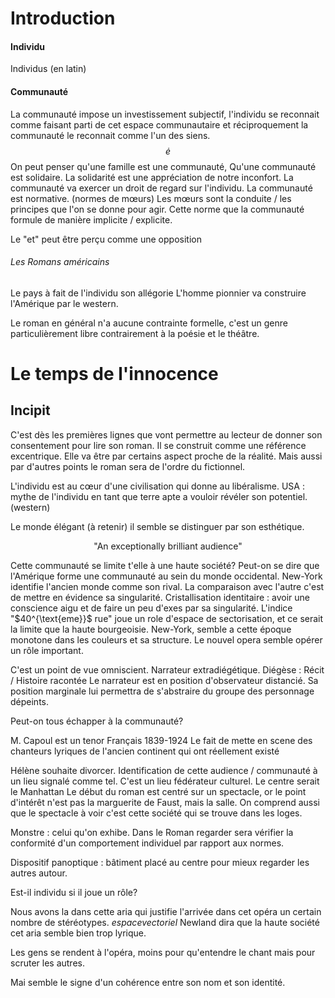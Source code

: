 # Introduction
#### Individu
Individus (en latin)

#### Communauté
La communauté impose un investissement subjectif, l'individu se reconnait comme faisant parti de cet espace communautaire et réciproquement la communauté le reconnait comme l'un des siens. 
$$\dot{e}$$
On peut penser qu'une famille est une communauté, 
Qu'une communauté est solidaire.
La solidarité est une appréciation de notre inconfort. 
La communauté va exercer un droit de regard sur l'individu. 
La communauté est normative. (normes de mœurs)
Les mœurs sont la conduite / les principes que l'on se donne pour agir. 
Cette norme que la communauté formule de manière implicite / explicite. 

Le "et" peut être perçu comme une opposition 

###### Les Romans américains
Le pays à fait de l'individu son allégorie
L'homme pionnier va construire l'Amérique par le western. 

Le roman en général n'a aucune contrainte formelle, c'est un genre particulièrement libre contrairement à la poésie et le théâtre. 


# Le temps de l'innocence
## Incipit
C'est dès les premières lignes que vont permettre au lecteur de donner son consentement pour lire son roman.
Il se construit comme une référence excentrique. 
Elle va être par certains aspect proche de la réalité. 
Mais aussi par d'autres points le roman sera de l'ordre du fictionnel. 

L'individu est au cœur d'une civilisation qui donne au libéralisme. 
USA : mythe de l'individu en tant que terre apte a vouloir révéler son potentiel. (western)

Le monde élégant (à retenir) il semble se distinguer par son esthétique. 
<p align="center">"An exceptionally brilliant audience"</p>
Cette communauté se limite t'elle à une haute société? 
Peut-on se dire que l'Amérique forme une communauté au sein du monde occidental. 
New-York identifie l'ancien monde comme son rival. 
La comparaison avec l'autre c'est de mettre en évidence sa singularité. 
Cristallisation identitaire : avoir une conscience aigu et de faire un peu d'exes par sa singularité. 
L'indice "$40^{\text{eme}}$ rue" joue un role d'espace de sectorisation, et ce serait la limite que la haute bourgeoisie. 
New-York, semble a cette époque monotone dans les couleurs et sa structure. 
Le nouvel opera semble opérer un rôle important.

C'est un point de vue omniscient. 
Narrateur extradiégétique. 
Diégèse : Récit / Histoire racontée
Le narrateur est en position d'observateur distancié. 
Sa position marginale lui permettra de s'abstraire du groupe des personnage dépeints. 

Peut-on tous échapper à la communauté? 

M. Capoul est un tenor Français 1839-1924 
Le fait de mette en scene des chanteurs lyriques de l'ancien continent qui ont réellement existé

Hélène souhaite divorcer. 
Identification de cette audience / communauté à un lieu signalé comme tel. 
C'est un lieu fédérateur culturel. 
Le centre serait le Manhattan
Le début du roman est centré sur un spectacle, or le point d'intérêt n'est pas la marguerite de Faust, mais la salle. On comprend aussi que le spectacle à voir c'est cette société qui se trouve dans les loges.

Monstre : celui qu'on exhibe. 
Dans le Roman regarder sera vérifier la conformité d'un comportement individuel par rapport aux normes.

Dispositif panoptique : bâtiment placé au centre pour mieux regarder les autres autour. 

Est-il individu si il joue un rôle?

Nous avons la dans cette aria qui justifie l'arrivée dans cet opéra un certain nombre de stéréotypes. $espace vectoriel$
Newland dira que la haute société cet aria semble bien trop lyrique. 

Les gens se rendent à l'opéra, moins pour qu'entendre le chant mais pour scruter les autres. 

Mai semble le signe d'un cohérence entre son nom et son identité. 